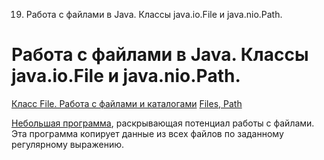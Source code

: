 19. Работа с файлами в Java. Классы java.io.File и java.nio.Path.

# Работа с файлами в Java. Классы java.io.File и java.nio.Path.

[Класс File. Работа с файлами и каталогами](https://metanit.com/java/tutorial/6.11.php)
[Files, Path](https://javarush.ru/quests/lectures/questcollections.level01.lecture03)


[Небольшая программа](https://github.com/SappyJoy/PackAllCodeInOneFile), раскрывающая потенциал работы с файлами. Эта программа копирует данные из всех файлов по заданному регулярному выражению.